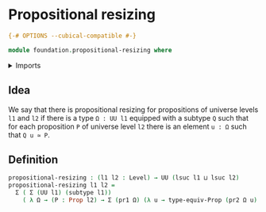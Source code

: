# Propositional resizing

```agda
{-# OPTIONS --cubical-compatible #-}

module foundation.propositional-resizing where
```

<details><summary>Imports</summary>

```agda
open import foundation.dependent-pair-types
open import foundation.universe-levels

open import foundation-core.propositions
open import foundation-core.subtypes
```

</details>

## Idea

We say that there is propositional resizing for propositions of universe levels
`l1` and `l2` if there is a type `Ω : UU l1` equipped with a subtype `Q` such
that for each proposition `P` of universe level `l2` there is an element `u : Ω`
such that `Q u ≃ P`.

## Definition

```agda
propositional-resizing : (l1 l2 : Level) → UU (lsuc l1 ⊔ lsuc l2)
propositional-resizing l1 l2 =
  Σ ( Σ (UU l1) (subtype l1))
    ( λ Ω → (P : Prop l2) → Σ (pr1 Ω) (λ u → type-equiv-Prop (pr2 Ω u) P))
```
